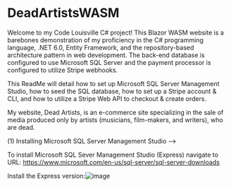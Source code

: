 # DeadArtistsWASM

Welcome to my Code Louisville C# project!
This Blazor WASM website is a barebones demonstration of my proficiency in the C# programming language,
.NET 6.0, Entity Framework, and the repository-based architecture pattern in web development. The back-end
database is configured to use Microsoft SQL Server and the payment processor is configured to utilize
Stripe webhooks.

This ReadMe will detail how to set up Microsoft SQL Server Management Studio, how to seed the SQL database,
how to set up a Stripe account & CLI, and how to utilize a Stripe Web API to checkout & create orders.

My website, Dead Artists, is an e-commerce site specializing in the sale of media produced only by artists
(musicians, film-makers, and writers), who are dead.

(1) Installing Microsoft SQL Server Management Studio -->

To install Microsoft SQL Sever Management Studio (Express) navigate to URL: https://www.microsoft.com/en-us/sql-server/sql-server-downloads

Install the Express version:![image](https://user-images.githubusercontent.com/35633314/181590260-068f6ce2-a99f-4fd8-92cc-53a685dc0d58.png)
